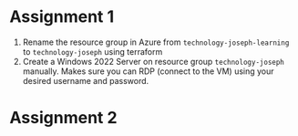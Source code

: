 # Assignment 1
1. Rename the resource group in Azure from `technology-joseph-learning` to `technology-joseph` using terraform
2. Create a Windows 2022 Server on resource group `technology-joseph` manually. Makes sure you can RDP (connect to the VM) using your desired username and password.

# Assignment 2